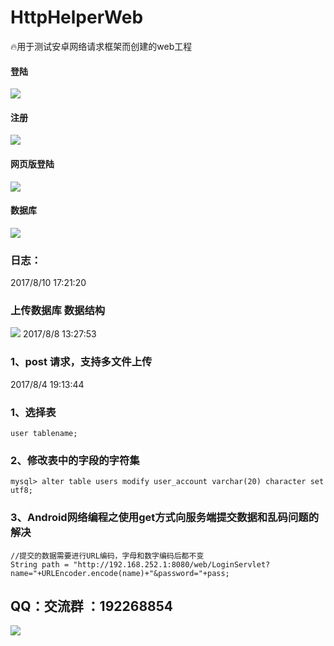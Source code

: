 # HttpHelperWeb
:fire:用于测试安卓网络请求框架而创建的web工程 
#### 登陆
![](https://github.com/Xbean1024/XHttp/blob/master/gif/login.gif)
#### 注册
![](https://github.com/Xbean1024/XHttp/blob/master/gif/register.gif) 
#### 网页版登陆 
![](https://github.com/Xbean1024/HttpHelperWeb/blob/master/gif/login_register.gif)
#### 数据库
![](https://github.com/Xbean1024/HttpHelperWeb/blob/master/gif/data.png)
### 日志：
2017/8/10 17:21:20 
###  上传数据库  数据结构
![](https://github.com/Xbean1024/HttpHelperWeb/blob/master/gif/db.png)
2017/8/8 13:27:53 
### 1、post 请求，支持多文件上传 

2017/8/4 19:13:44  

###  1、选择表 

    user tablename; 

###  2、修改表中的字段的字符集 

    mysql> alter table users modify user_account varchar(20) character set utf8; 
###  3、Android网络编程之使用get方式向服务端提交数据和乱码问题的解决 

    //提交的数据需要进行URL编码，字母和数字编码后都不变 
    String path = "http://192.168.252.1:8080/web/LoginServlet?name="+URLEncoder.encode(name)+"&password="+pass;
      

## QQ：交流群 ：192268854
![](https://github.com/Xbean1024/XHttp/blob/master/gif/QQ.JPG)


